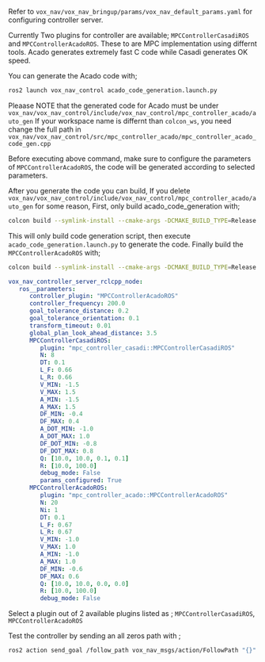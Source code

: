 Refer to `vox_nav/vox_nav_bringup/params/vox_nav_default_params.yaml` for configuring controller server. 

Currently Two plugins for controller are available; `MPCControllerCasadiROS` and `MPCControllerAcadoROS`.
These to are MPC implementation using differnt tools. Acado generates extremely fast C code while Casadi generates OK speed. 

You can generate the Acado code with; 

```bash
ros2 launch vox_nav_control acado_code_generation.launch.py
```

Pleaase NOTE that the generated code for Acado must be under `vox_nav/vox_nav_control/include/vox_nav_control/mpc_controller_acado/auto_gen`
If your workspace name is differnt than `colcon_ws`, you need change the full path in `vox_nav/vox_nav_control/src/mpc_controller_acado/mpc_controller_acado_code_gen.cpp`

Before executing above command, make sure to configure the parameters of `MPCControllerAcadoROS`, the code will be generated according to selected parameters.

After you generate the code you can build, If you delete `vox_nav/vox_nav_control/include/vox_nav_control/mpc_controller_acado/auto_gen` for some reason, 
First, only build acado_code_generation with; 

```bash
colcon build --symlink-install --cmake-args -DCMAKE_BUILD_TYPE=Release -DACADOS_WITH_QPOASES=ON -DACADO_CODE_IS_READY=OFF
```
This will only build code generation script, then execute `acado_code_generation.launch.py` to generate the code. 
Finally build the `MPCControllerAcadoROS` with;

```bash
colcon build --symlink-install --cmake-args -DCMAKE_BUILD_TYPE=Release -DACADOS_WITH_QPOASES=ON -DACADO_CODE_IS_READY=ON
```

```yaml
vox_nav_controller_server_rclcpp_node:
   ros__parameters:
      controller_plugin: "MPCControllerAcadoROS"                              # other options: non
      controller_frequency: 200.0                                             # acado is really fast(+1000.0Hz) casadi can deal up to just 20.0Hz maybe
      goal_tolerance_distance: 0.2                                            # in meters, once smaller than this one controller tries to minimize orientation error
      goal_tolerance_orientation: 0.1                                         # in radians, once smaller than this value,controller exits with success
      transform_timeout: 0.01                                                 # seconds, this is used to regulate lookUpTransfrom calls from tf2
      global_plan_look_ahead_distance: 3.5                                    # look this amount of meters from current robot pose to remaining global path
      MPCControllerCasadiROS:
         plugin: "mpc_controller_casadi::MPCControllerCasadiROS"
         N: 8                                                                 # timesteps in MPC Horizon
         DT: 0.1                                                              # discretization time between timesteps(s)
         L_F: 0.66                                                            # distance from CoG to front axle(m)
         L_R: 0.66                                                            # distance from CoG to rear axle(m)
         V_MIN: -1.5                                                          # min / max velocity constraint(m / s)
         V_MAX: 1.5
         A_MIN: -1.5                                                          # min / max acceleration constraint(m / s ^ 2)
         A_MAX: 1.5
         DF_MIN: -0.4                                                         # min / max front steer angle constraint(rad)
         DF_MAX: 0.4
         A_DOT_MIN: -1.0                                                      # min / max jerk constraint(m / s ^ 3)
         A_DOT_MAX: 1.0
         DF_DOT_MIN: -0.8                                                     # min / max front steer angle rate constraint(rad / s)
         DF_DOT_MAX: 0.8
         Q: [10.0, 10.0, 0.1, 0.1]                                            # weights on x, y, psi, and v.
         R: [10.0, 100.0]                                                     # weights on jerk and slew rate(steering angle derivative)
         debug_mode: False                                                    # enable/disable debug messages
         params_configured: True
      MPCControllerAcadoROS:
         plugin: "mpc_controller_acado::MPCControllerAcadoROS"
         N: 20                                                                # timesteps in MPC Horizon
         Ni: 1
         DT: 0.1                                                              # discretization time between timesteps(s)
         L_F: 0.67                                                            # distance from CoG to front axle(m)
         L_R: 0.67                                                            # distance from CoG to rear axle(m)
         V_MIN: -1.0                                                          # min / max velocity constraint(m / s)
         V_MAX: 1.0
         A_MIN: -1.0                                                          # min / max acceleration constraint(m / s ^ 2)
         A_MAX: 1.0
         DF_MIN: -0.6                                                         # min / max front steer angle constraint(rad)
         DF_MAX: 0.6
         Q: [10.0, 10.0, 0.0, 0.0]                                            # weights on x, y, v, and psi.
         R: [10.0, 100.0]                                                     # weights on input acc and df, acceleration and steering angle
         debug_mode: False                                                    # enable/disable debug messages
```

Select a plugin out of 2 available plugins listed as ; `MPCControllerCasadiROS`, `MPCControllerAcadoROS`

Test the controller by sending an all zeros path with ;
 
```bash
ros2 action send_goal /follow_path vox_nav_msgs/action/FollowPath "{}"
``` 